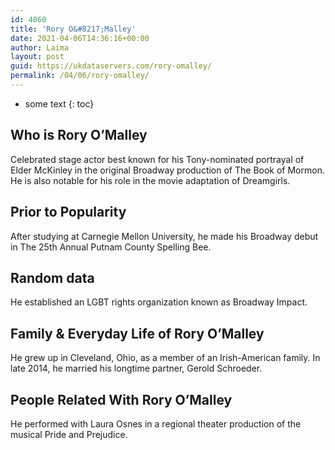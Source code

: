 ```yaml
---
id: 4060
title: 'Rory O&#8217;Malley'
date: 2021-04-06T14:36:16+00:00
author: Laima
layout: post
guid: https://ukdataservers.com/rory-omalley/
permalink: /04/06/rory-omalley/
---
```


* some text
{: toc}


## Who is Rory O&#8217;Malley
                  
                  
                  
Celebrated stage actor best known for his Tony-nominated portrayal of Elder McKinley in the original Broadway production of The Book of Mormon. He is also notable for his role in the movie adaptation of Dreamgirls.
                  
              
            
              
            
                
                
                
## Prior to Popularity
                  
                  
                  
After studying at Carnegie Mellon University, he made his Broadway debut in The 25th Annual Putnam County Spelling Bee.
                  
              
            
              
            
                
                
                
## Random data
                  
                  
                  
He established an LGBT rights organization known as Broadway Impact.
                  
              
            
              
            
                
                
                
## Family & Everyday Life of Rory O&#8217;Malley
                  
                  
                  
He grew up in Cleveland, Ohio, as a member of an Irish-American family. In late 2014, he married his longtime partner, Gerold Schroeder.
                  
              
            
              
            
                
                
                
## People Related With Rory O&#8217;Malley
                  
                  
                  
He performed with Laura Osnes in a regional theater production of the musical Pride and Prejudice.
                  
              
            
              
            
                
              
            
              
              
            
            
              
            
          
          
          